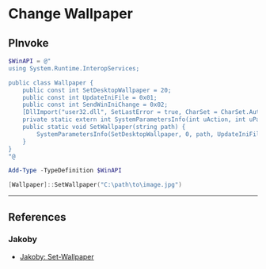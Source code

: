 # Change Wallpaper

## PInvoke

```powershell
$WinAPI = @"
using System.Runtime.InteropServices;

public class Wallpaper {
    public const int SetDesktopWallpaper = 20;
    public const int UpdateIniFile = 0x01;
    public const int SendWinIniChange = 0x02;
    [DllImport("user32.dll", SetLastError = true, CharSet = CharSet.Auto)]
    private static extern int SystemParametersInfo(int uAction, int uParam, string lpvParam, int fuWinIni);
    public static void SetWallpaper(string path) {
        SystemParametersInfo(SetDesktopWallpaper, 0, path, UpdateIniFile | SendWinIniChange);
    }
}
"@

Add-Type -TypeDefinition $WinAPI

[Wallpaper]::SetWallpaper("C:\path\to\image.jpg")
```

---
## References

### Jakoby

- [Jakoby: Set-Wallpaper](https://github.com/I-Am-Jakoby/PowerShell-for-Hackers/blob/main/Functions/Set-WallPaper.md)
